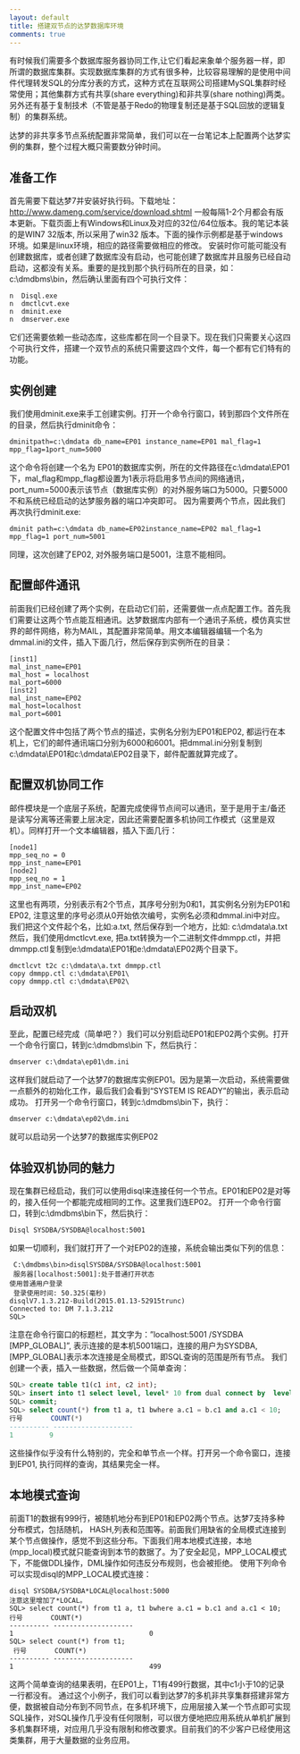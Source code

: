 ```yaml
---
layout: default
title: 搭建双节点的达梦数据库环境
comments: true
---
```



有时候我们需要多个数据库服务器协同工作,让它们看起来象单个服务器一样，即所谓的数据库集群。实现数据库集群的方式有很多种，比较容易理解的是使用中间件代理转发SQL的分库分表的方式，这种方式在互联网公司搭建MySQL集群时经常使用；其他集群方式有共享(share everything)和非共享(share nothing)两类。另外还有基于复制技术（不管是基于Redo的物理复制还是基于SQL回放的逻辑复制）的集群系统。
 
达梦的非共享多节点系统配置非常简单，我们可以在一台笔记本上配置两个达梦实例的集群，整个过程大概只需要数分钟时间。
## 准备工作
首先需要下载达梦7并安装好执行码。下载地址：http://www.dameng.com/service/download.shtml  一般每隔1-2个月都会有版本更新。下载页面上有Windows和Linux及对应的32位/64位版本。我的笔记本装的是WIN7 32版本, 所以采用了win32 版本。下面的操作示例都是基于windows环境。如果是linux环境，相应的路径需要做相应的修改。
 安装时你可能可能没有创建数据库，或者创建了数据库没有启动，也可能创建了数据库并且服务已经自动启动，这都没有关系。重要的是找到那个执行码所在的目录，如：c:\dmdbms\bin，然后确认里面有四个可执行文件：
 
```
n  Disql.exe
n  dmctlcvt.exe
n  dminit.exe
n  dmserver.exe
```
它们还需要依赖一些动态库，这些库都在同一个目录下。现在我们只需要关心这四个可执行文件，搭建一个双节点的系统只需要这四个文件，每一个都有它们特有的功能。
## 实例创建
我们使用dminit.exe来手工创建实例。打开一个命令行窗口，转到那四个文件所在的目录，然后执行dminit命令：
```
dminitpath=c:\dmdata db_name=EP01 instance_name=EP01 mal_flag=1 mpp_flag=1port_num=5000
```
这个命令将创建一个名为 EP01的数据库实例，所在的文件路径在c:\dmdata\EP01下，mal_flag和mpp_flag都设置为1表示将启用多节点间的网络通讯，port_num=5000表示该节点（数据库实例）的对外服务端口为5000。只要5000不和系统已经启动的达梦服务器的端口冲突即可。
 因为需要两个节点，因此我们再次执行dminit.exe:
```
dminit path=c:\dmdata db_name=EP02instance_name=EP02 mal_flag=1 mpp_flag=1 port_num=5001
```
同理，这次创建了EP02, 对外服务端口是5001，注意不能相同。
## 配置邮件通讯
前面我们已经创建了两个实例，在启动它们前，还需要做一点点配置工作。首先我们需要让这两个节点能互相通讯。达梦数据库内部有一个通讯子系统，模仿真实世界的邮件网络，称为MAIL，其配置非常简单。用文本编辑器编辑一个名为dmmal.ini的文件，插入下面几行，然后保存到实例所在的目录：
```
[inst1]
mal_inst_name=EP01
mal_host = localhost
mal_port=6000
[inst2]
mal_inst_name=EP02
mal_host=localhost
mal_port=6001
```
 这个配置文件中包括了两个节点的描述，实例名分别为EP01和EP02, 都运行在本机上，它们的邮件通讯端口分别为6000和6001。把dmmal.ini分别复制到c:\dmdata\EP01和c:\dmdata\EP02目录下，邮件配置就算完成了。
## 配置双机协同工作
邮件模块是一个底层子系统，配置完成使得节点间可以通讯，至于是用于主/备还是读写分离等还需要上层决定，因此还需要配置多机协同工作模式（这里是双机）。同样打开一个文本编辑器，插入下面几行：
```
[node1]
mpp_seq_no = 0
mpp_inst_name=EP01
[node2]
mpp_seq_no = 1
mpp_inst_name=EP02
```
这里也有两项，分别表示有2个节点，其序号分别为0和1，其实例名分别为EP01和EP02, 注意这里的序号必须从0开始依次编号，实例名必须和dmmal.ini中对应。我们把这个文件起个名，比如:a.txt, 然后保存到一个地方，比如: c:\dmdata\a.txt
 然后，我们使用dmctlcvt.exe, 把a.txt转换为一个二进制文件dmmpp.ctl，并把dmmpp.ctl复制到e:\dmdata\EP01和e:\dmdata\EP02两个目录下。
```
dmctlcvt t2c c:\dmdata\a.txt dmmpp.ctl
copy dmmpp.ctl c:\dmdata\EP01\
copy dmmpp.ctl c:\dmdata\EP02\
```
## 启动双机
至此，配置已经完成（简单吧？）我们可以分别启动EP01和EP02两个实例。打开一个命令行窗口，转到c:\dmdbms\bin 下，然后执行：
```
dmserver c:\dmdata\ep01\dm.ini
```
这样我们就启动了一个达梦7的数据库实例EP01。因为是第一次启动，系统需要做一点额外的初始化工作，最后我们会看到“SYSTEM IS READY”的输出，表示启动成功。
 打开另一个命令行窗口，转到c:\dmdbms\bin下，执行：
```
dmserver c:\dmdata\ep02\dm.ini
```
就可以启动另一个达梦7的数据库实例EP02
## 体验双机协同的魅力
现在集群已经启动，我们可以使用disql来连接任何一个节点。EP01和EP02是对等的，接入任何一个都能完成相同的工作。这里我们连EP02。
 打开一个命令行窗口，转到c:\dmdbms\bin下，然后执行：
```
Disql SYSDBA/SYSDBA@localhost:5001
```
如果一切顺利，我们就打开了一个对EP02的连接，系统会输出类似下列的信息：
```
 C:\dmdbms\bin>disqlSYSDBA/SYSDBA@localhost:5001
 服务器[localhost:5001]:处于普通打开状态
使用普通用户登录
 登录使用时间: 50.325(毫秒)
disqlV7.1.3.212-Build(2015.01.13-52915trunc)
Connected to: DM 7.1.3.212
SQL>
```
 注意在命令行窗口的标题栏，其文字为：”localhost:5001 /SYSDBA [MPP_GLOBAL]”, 表示连接的是本机5001端口，连接的用户为SYSDBA,[MPP_GLOBAL]表示本次连接是全局模式，即SQL查询的范围是所有节点。
 我们创建一个表，插入一些数据，然后做一个简单查询：
```SQL
SQL> create table t1(c1 int, c2 int);
SQL> insert into t1 select level, level* 10 from dual connect by  level <1000;
SQL> commit;
SQL> select count(*) from t1 a, t1 bwhere a.c1 = b.c1 and a.c1 < 10;
行号       COUNT(*)
---------- --------------------
1         9
```
 这些操作似乎没有什么特别的，完全和单节点一个样。打开另一个命令窗口，连接到EP01, 执行同样的查询，其结果完全一样。
## 本地模式查询
前面T1的数据有999行，被随机地分布到EP01和EP02两个节点。达梦7支持多种分布模式，包括随机， HASH,列表和范围等。前面我们用缺省的全局模式连接到某个节点做操作，感觉不到这些分布。下面我们用本地模式连接，本地(mpp_local)模式就只能查询到本节的数据了。为了安全起见，MPP_LOCAL模式下，不能做DDL操作，DML操作如何违反分布规则，也会被拒绝。
 使用下列命令可以实现disql的MPP_LOCAL模式连接：
```
disql SYSDBA/SYSDBA*LOCAL@localhost:5000
注意这里增加了*LOCAL。
SQL> select count(*) from t1 a, t1 bwhere a.c1 = b.c1 and a.c1 < 10;
行号       COUNT(*)
---------- --------------------
1                                  0
SQL> select count(*) from t1;
 行号       COUNT(*)
---------- --------------------
1                                  499
```
这两个简单查询的结果表明，在EP01上，T1有499行数据，其中c1小于10的记录一行都没有。
 通过这个小例子，我们可以看到达梦7的多机非共享集群搭建非常方便，数据被自动分布到不同节点，在多机环境下，应用层接入某一个节点即可实现SQL操作，对SQL操作几乎没有任何限制，可以很方便地把应用系统从单机扩展到多机集群环境，对应用几乎没有限制和修改要求。目前我们的不少客户已经使用这类集群，用于大量数据的业务应用。
